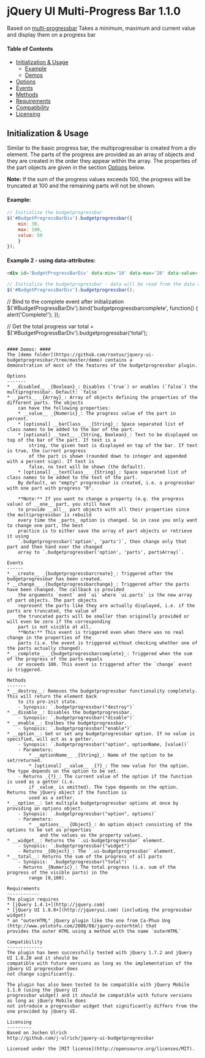 jQuery UI Multi-Progress Bar 1.1.0
==================================

Based on [multi-progressbar](https://github.com/j-ulrich/jquery-ui-budgetprogressbar)
Takes a minimum, maximum and current value and display them on a progress bar

#### Table of Contents ####
- [Initialization & Usage](#initialization--usage)
	- [Example](#example)
	- [Demos](#demos)
- [Options](#options)
- [Events](#events)
- [Methods](#methods)
- [Requirements](#requirements)
- [Compatibility](#compatibility)
- [Licensing](#licensing)

Initialization & Usage
----------------------
Similar to the basic progress bar, the multiprogressbar is created from a div element. The parts 
of the progress are provided as an array of objects and they are created in the order they appear
within the array. The properties of the part objects are given in the section [Options](#options)
below.

**Note:**
If the sum of the progress values exceeds 100, the progress will be truncated at 100 and the
remaining parts will not be shown.

#### Example: ####
```javascript
// Initialize the budgetprogressbar
$('#BudgetProgressBarDiv').budgetprogressbar({
	min: 30,
	max: 100,
	value: 50
	}
});

```

#### Example 2 - using data-attributes: ####
```html
<div id='BudgetProgressBarDiv' data-min='10' data-max='20' data-value='15'></div>
```

```javascript
// Initialize the budgetprogressbar - data will be read from the data attribtues
$('#BudgetProgressBarDiv').budgetprogressbar();

```

// Bind to the complete event after initialization
$('#BudgetProgressBarDiv').bind('budgetprogressbarcomplete', function() { alert('Complete!'); });

// Get the total progress
var total = $('#BudgetProgressBarDiv').budgetprogressbar('total');
```

#### Demos: ####
The [demo folder](https://github.com/rootux/jquery-ui-budgetprogressbar/tree/master/demo) contains a
demonstration of most of the features of the budgetprogressbar plugin.

Options
-------
* __disabled__ _{Boolean}_: Disables (`true`) or enables (`false`) the multiprogressbar. Default: `false`
* __parts__ _{Array}_: Array of objects defining the properties of the different parts. The objects
	can have the following properties:
	* __value__ _{Numeric}_: The progress value of the part in percent.
	* [optional] __barClass__ _{String}_: Space separated list of class names to be added to the bar of the part.
	* [optional] __text__ _{String, Boolean}_: Text to be displayed on top of the bar of the part. If text is a
		string, the given text is displayed on top of the bar. If text is true, the current progress
		of the part is shown (rounded down to integer and appended with a percent sign). If text is
		false, no text will be shown (the default).
	* [optional] __textClass__ _{String}_: Space separated list of class names to be added to the text of the part.
	By default, an "empty" progressbar is created, i.e. a progressbar with one part with progress "0".
	
	**Note:** If you want to change a property (e.g. the progress value) of __one__ part, you still have
	to provide __all__ part objects with all their properties since the multiprogressbar is rebuild
	every time the _parts_ option is changed. So in case you only want to change one part, the best
	practice is to either save the array of part objects or retrieve it using
	`.budgetprogressbar('option', 'parts')`, then change only that part and then hand over the changed
	array to `.budgetprogressbar('option', 'parts', partsArray)`.

Events
------
* __create__ _{budgetprogressbarcreate}_: Triggered after the budgetprogressbar has been created.
* __change__ _{budgetprogressbarchange}_: Triggered after the parts have been changed. The callback is provided
	the arguments `event` and `ui` where `ui.parts` is the new array of part objects. The part objects
	represent the parts like they are actually displayed, i.e. if the parts are truncated, the value of
	the truncated parts will be smaller than originally provided or will even be zero if the corresponding
	part is not visible at all.
	**Note:** This event is triggered even when there was no real change in the properties of the
	parts (i.e. the event is triggered without checking whether one of the parts actually changed).
* __complete__ _{budgetprogressbarcomplete}_: Triggered when the sum of the progress of the parts equals
	or exceeds 100. This event is triggered after the `change` event is triggered.

Methods
-------
* __destroy__: Removes the budgetprogressbar functionality completely. This will return the element back
	to its pre-init state.
	- Synopsis: `.budgetprogressbar("destroy")`
* __disable__: Disables the budgetprogressbar.
	- Synopsis: `.budgetprogressbar("disable")`
* __enable__: Enalbes the budgetprogressbar.
	- Synopsis: `.budgetprogressbar("enable")`
* __option__: Get or set any budgetprogressbar option. If no value is specified, will act as a getter.
	- Synopsis: `.budgetprogressbar("option", optionName, [value])`
	- Parameters:
		* __optionName__ _{String}_: Name of the option to be set/returned.
		* [optional] __value__ _{?}_: The new value for the option. The type depends on the option to be set.
	- Returns _{?}_: The current value of the option if the function is used as a getter (i.e.
		if _value_ is omitted). The type depends on the option. Returns the jQuery object if the function is
		used as a setter.
* __option__: Set multiple budgetprogressbar options at once by providing an options object.
	- Synopsis: `.budgetprogressbar("option", options)`
	- Parameters:
		* __options__ _{Object}_: An option object consisting of the options to be set as properties
			and the values as the property values.
* __widget__: Returns the `.ui-budgetprogressbar` element.
	- Synopsis: `.budgetprogressbar("widget")`
	- Returns _{Object}_: The `.ui-budgetprogressbar` element.
* __total__: Returns the sum of the progress of all parts
	- Synopsis: `.budgetprogressbar("total")`
	- Returns _{Numeric}_: The total progress (i.e. sum of the progress of the visible parts) in the
		range [0,100].

Requirements
------------
The plugin requires
* [jQuery 1.4.1+](http://jquery.com)
* [jQuery UI 1.8.0+](http://jqueryui.com) (including the progressbar widget)
* an "outerHTML" jQuery plugin like the one from Ca-Phun Ung (http://www.yelotofu.com/2008/08/jquery-outerhtml) that
provides the outer HTML using a method with the name `outerHTML`

Compatibility
-------------
The plugin has been successfully tested with jQuery 1.7.2 and jQuery UI 1.8.20 and it should be
compatible with future versions as long as the implementation of the jQuery UI progressbar does
not change significantly.

The plugin has also been tested to be compatible with jQuery Mobile 1.1.0 (using the jQuery UI
progressbar widget) and it should be compatible with future versions as long as jQuery Mobile does
not introduce a progressbar widget that significantly differs from the one provided by jQuery UI.

Licensing
---------
Based on Jochen Ulrich
http://github.com/j-ulrich/jquery-ui-budgetprogressbar

Licensed under the [MIT license](http://opensource.org/licenses/MIT).

